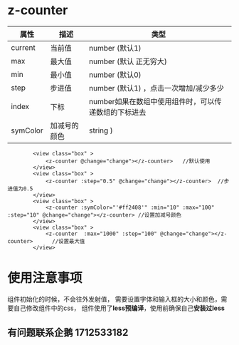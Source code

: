 # z-counter
| 属性        | 描述   |  类型  |
| --------   | ----- | ----  |
| current      |当前值   |  number  (默认1)    |
| max        |   最大值   |    number (默认 正无穷大)   |
| min        |    最小值    |  number (默认0)  |
| step        |    步进值    |  number (默认1) ，点击一次增加/减少多少  |
| index      |   下标     |    number如果在数组中使用组件时，可以传递数组的下标进去 |
| symColor    |    加减号的颜色    |  string  )  |

```
		<view class="box" >
			<z-counter @change="change"></z-counter>   //默认使用
		</view>
		<view class="box" >
			<z-counter :step="0.5" @change="change"></z-counter>  //步进值为0.5
		</view>
		<view class="box" >
			<z-counter :symColor="'#ff2408'" :min="10" :max="100" :step="10" @change="change"></z-counter> //设置加减号颜色
		</view>
		<view class="box" >
			<z-counter  :max="1000" :step="100" @change="change"></z-counter>      //设置最大值
		</view>
```

# 使用注意事项

组件初始化的时候，不会往外发射值，
需要设置字体和输入框的大小和颜色，需要自己修改组件中的css，
组件使用了**less预编译**，使用前确保自己**安装过less**

## 有问题联系企鹅 1712533182
  